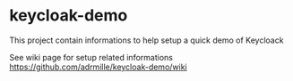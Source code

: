 # keycloak-demo
This project contain informations to help setup a quick demo of Keycloack  

See wiki page for setup related informations  
https://github.com/adrmille/keycloak-demo/wiki
